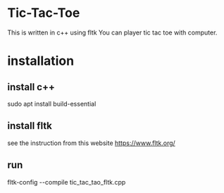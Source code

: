 # Tic-Tac-Toe
This is written in c++ using fltk
You can player tic tac toe with computer.
# installation
## install c++
sudo apt install build-essential
## install fltk
see the instruction from this website 
https://www.fltk.org/

## run
fltk-config --compile tic_tac_tao_fltk.cpp
